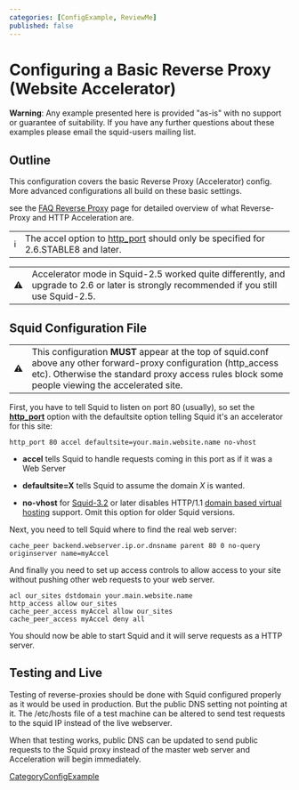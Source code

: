 ```yaml
---
categories: [ConfigExample, ReviewMe]
published: false
---
```

# Configuring a Basic Reverse Proxy (Website Accelerator)

**Warning**: Any example presented here is provided "as-is" with no
support or guarantee of suitability. If you have any further questions
about these examples please email the squid-users mailing list.

## Outline

This configuration covers the basic Reverse Proxy (Accelerator) config.
More advanced configurations all build on these basic settings.

see the [FAQ Reverse
Proxy](/SquidFaq/ReverseProxy)
page for detailed overview of what Reverse-Proxy and HTTP Acceleration
are.

|                                                                        |                                                                                                                                        |
| ---------------------------------------------------------------------- | -------------------------------------------------------------------------------------------------------------------------------------- |
| :information_source: | The accel option to [http_port](http://www.squid-cache.org/Doc/config/http_port) should only be specified for 2.6.STABLE8 and later. |

|                                                                      |                                                                                                                                         |
| -------------------------------------------------------------------- | --------------------------------------------------------------------------------------------------------------------------------------- |
| :warning: | Accelerator mode in Squid-2.5 worked quite differently, and upgrade to 2.6 or later is strongly recommended if you still use Squid-2.5. |

## Squid Configuration File

|                                                                      |                                                                                                                                                                                                                       |
| -------------------------------------------------------------------- | --------------------------------------------------------------------------------------------------------------------------------------------------------------------------------------------------------------------- |
| :warning: | This configuration **MUST** appear at the top of squid.conf above any other forward-proxy configuration (http_access etc). Otherwise the standard proxy access rules block some people viewing the accelerated site. |

First, you have to tell Squid to listen on port 80 (usually), so set the
**[http_port](http://www.squid-cache.org/Doc/config/http_port)**
option with the defaultsite option telling Squid it's an accelerator for
this site:

    http_port 80 accel defaultsite=your.main.website.name no-vhost

  - **accel** tells Squid to handle requests coming in this port as if
    it was a Web Server

  - **defaultsite=X** tells Squid to assume the domain *X* is wanted.

  - **no-vhost** for
    [Squid-3.2](/Releases/Squid-3.2)
    or later disables HTTP/1.1 [domain based virtual
    hosting](/ConfigExamples/Reverse/VirtualHosting)
    support. Omit this option for older Squid versions.

Next, you need to tell Squid where to find the real web server:

    cache_peer backend.webserver.ip.or.dnsname parent 80 0 no-query originserver name=myAccel

And finally you need to set up access controls to allow access to your
site without pushing other web requests to your web server.

    acl our_sites dstdomain your.main.website.name
    http_access allow our_sites
    cache_peer_access myAccel allow our_sites
    cache_peer_access myAccel deny all

You should now be able to start Squid and it will serve requests as a
HTTP server.

## Testing and Live

Testing of reverse-proxies should be done with Squid configured properly
as it would be used in production. But the public DNS setting not
pointing at it. The /etc/hosts file of a test machine can be altered to
send test requests to the squid IP instead of the live webserver.

When that testing works, public DNS can be updated to send public
requests to the Squid proxy instead of the master web server and
Acceleration will begin immediately.

[CategoryConfigExample](/CategoryConfigExample)

